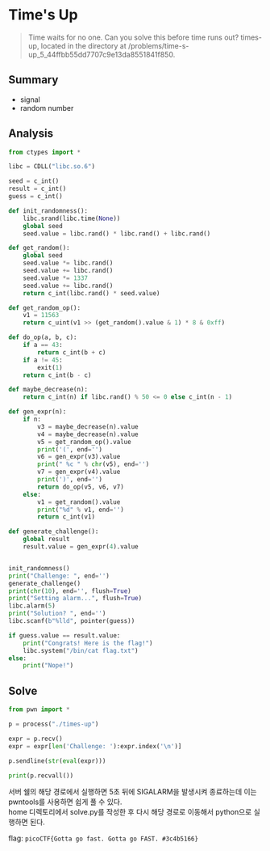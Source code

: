 # Time's Up
> Time waits for no one. Can you solve this before time runs out? times-up, located in the directory at /problems/time-s-up_5_44ffbb55dd7707c9e13da8551841f850.

## Summary
* signal
* random number

## Analysis
``` python
from ctypes import *

libc = CDLL("libc.so.6")

seed = c_int()
result = c_int()
guess = c_int()

def init_randomness():
    libc.srand(libc.time(None))
    global seed
    seed.value = libc.rand() * libc.rand() + libc.rand()

def get_random():
    global seed
    seed.value *= libc.rand()
    seed.value += libc.rand()
    seed.value *= 1337
    seed.value += libc.rand()
    return c_int(libc.rand() * seed.value)

def get_random_op():
    v1 = 11563
    return c_uint(v1 >> (get_random().value & 1) * 8 & 0xff)

def do_op(a, b, c):
    if a == 43:
        return c_int(b + c)
    if a != 45:
        exit(1)
    return c_int(b - c)

def maybe_decrease(n):
    return c_int(n) if libc.rand() % 50 <= 0 else c_int(n - 1)

def gen_expr(n):
    if n:
        v3 = maybe_decrease(n).value
        v4 = maybe_decrease(n).value
        v5 = get_random_op().value
        print('(', end='')
        v6 = gen_expr(v3).value
        print(" %c " % chr(v5), end='')
        v7 = gen_expr(v4).value
        print(')', end='')
        return do_op(v5, v6, v7)
    else:
        v1 = get_random().value
        print("%d" % v1, end='')
        return c_int(v1)

def generate_challenge():
    global result
    result.value = gen_expr(4).value


init_randomness()
print("Challenge: ", end='')
generate_challenge()
print(chr(10), end='', flush=True)
print("Setting alarm...", flush=True)
libc.alarm(5)
print("Solution? ", end='')
libc.scanf(b"%lld", pointer(guess))

if guess.value == result.value:
    print("Congrats! Here is the flag!")
    libc.system("/bin/cat flag.txt")
else:
    print("Nope!")
```

## Solve
``` python
from pwn import *

p = process("./times-up")

expr = p.recv()
expr = expr[len('Challenge: '):expr.index('\n')]

p.sendline(str(eval(expr)))

print(p.recvall())
```
서버 쉘의 해당 경로에서 실행하면 5초 뒤에 SIGALARM을 발생시켜 종료하는데 이는 pwntools를 사용하면 쉽게 풀 수 있다.  
home 디렉토리에서 solve.py를 작성한 후 다시 해당 경로로 이동해서 python으로 실행하면 된다.  

flag: `picoCTF{Gotta go fast. Gotta go FAST. #3c4b5166}`
